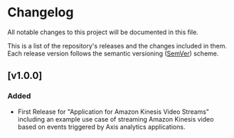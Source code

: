 # Changelog

All notable changes to this project will be documented in this file.

This is a list of the repository's releases and the changes included in them. Each release version follows the semantic
versioning ([SemVer](https://semver.org/)) scheme.

## [v1.0.0]

### Added

- First Release for "Application for Amazon Kinesis Video Streams" including an example use case of streaming Amazon Kinesis video based on events triggered by Axis analytics applications.
